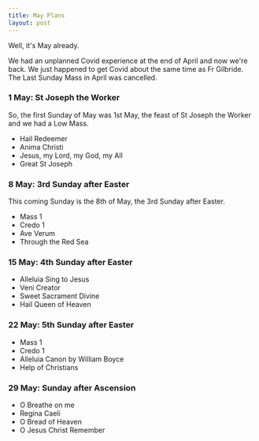 ```yaml
---
title: May Plans
layout: post
---
```


Well, it's May already.

We had an unplanned Covid experience at the end of April and now we're back. We just happened to get Covid about the same time as Fr Gilbride. The Last Sunday Mass in April was cancelled.

### 1 May: St Joseph the Worker

So, the first Sunday of May was 1st May, the feast of St Joseph the Worker and we had a Low Mass.

* Hail Redeemer
* Anima Christi
* Jesus, my Lord, my God, my All
* Great St Joseph

### 8 May: 3rd Sunday after Easter

This coming Sunday is the 8th of May, the 3rd Sunday after Easter.

* Mass 1
* Credo 1
* Ave Verum
* Through the Red Sea

### 15 May: 4th Sunday after Easter

* Alleluia Sing to Jesus
* Veni Creator
* Sweet Sacrament Divine
* Hail Queen of Heaven

### 22 May: 5th Sunday after Easter

* Mass 1
* Credo 1
* Alleluia Canon by William Boyce
* Help of Christians

### 29 May: Sunday after Ascension

* O Breathe on me
* Regina Caeli
* O Bread of Heaven
* O Jesus Christ Remember


